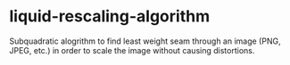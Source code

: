 # liquid-rescaling-algorithm
Subquadratic alogrithm to find least weight seam through an image (PNG, JPEG, etc.) in order to scale the image without causing distortions.
